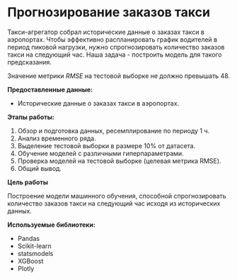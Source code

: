 #  Прогнозирование заказов такси

Такси-агрегатор собрал исторические данные о заказах такси в аэропортах. Чтобы эффективно распланировать график водителей в период пиковой нагрузки, нужно спрогнозировать количество заказов такси на следующий час. Наша задача - построить модель для такого предсказания.

Значение метрики *RMSE* на тестовой выборке не должно превышать 48.

**Предоставленные данные:**

- Исторические данные о заказах такси в аэропортах.

**Этапы работы:**

1. Обзор и подготовка данных, ресемплирование по периоду 1 ч.
2. Анализ временного ряда.
3. Выделение тестовой выборки в размере 10% от датасета.
3. Обучение моделей с различными гиперпараметрами.
4. Проверка моделей на тестовой выборке (целевая метрика RMSE).
5. Общий вывод.

**Цель работы**

Построение модели машинного обучения, способной спрогнозировать количество заказов такси на следующий час исходя из исторических данных.

**Используемые библиотеки:**

- Pandas
- Scikit-learn
- statsmodels
- XGBoost
- Plotly

